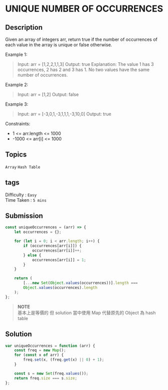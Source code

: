 # UNIQUE NUMBER OF OCCURRENCES

## Description

Given an array of integers arr, return true if the number of occurrences of each value in the array is unique or false otherwise.

Example 1:

> Input: arr = [1,2,2,1,1,3]
> Output: true
> Explanation: The value 1 has 3 occurrences, 2 has 2 and 3 has 1. No two values have the same number of occurrences.

Example 2:

> Input: arr = [1,2]
> Output: false

Example 3:

> Input: arr = [-3,0,1,-3,1,1,1,-3,10,0]
> Output: true

Constraints:

-   1 <= arr.length <= 1000
-   -1000 <= arr[i] <= 1000

## Topics

`Array` `Hash Table`

## tags

Difficulty : `Easy`  
Time Taken : `5 mins`

## Submission

```javascript
const uniqueOccurrences = (arr) => {
    let occurrences = {};

    for (let i = 0; i < arr.length; i++) {
        if (occurrences[arr[i]]) {
            occurrences[arr[i]]++;
        } else {
            occurrences[arr[i]] = 1;
        }
    }

    return (
        [...new Set(Object.values(occurrences))].length ===
        Object.values(occurrences).length
    );
};
```

> **NOTE**  
> 基本上是等價的
> 但 solution 當中使用 Map 代替原先的 Object 為 hash table

## Solution

```javascript
var uniqueOccurrences = function (arr) {
    const freq = new Map();
    for (const x of arr) {
        freq.set(x, (freq.get(x) || 0) + 1);
    }

    const s = new Set(freq.values());
    return freq.size === s.size;
};
```
